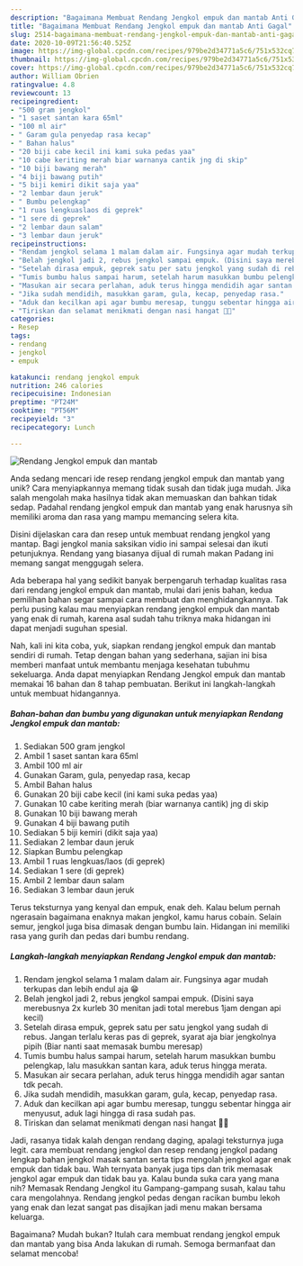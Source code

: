 ```yaml
---
description: "Bagaimana Membuat Rendang Jengkol empuk dan mantab Anti Gagal"
title: "Bagaimana Membuat Rendang Jengkol empuk dan mantab Anti Gagal"
slug: 2514-bagaimana-membuat-rendang-jengkol-empuk-dan-mantab-anti-gagal
date: 2020-10-09T21:56:40.525Z
image: https://img-global.cpcdn.com/recipes/979be2d34771a5c6/751x532cq70/rendang-jengkol-empuk-dan-mantab-foto-resep-utama.jpg
thumbnail: https://img-global.cpcdn.com/recipes/979be2d34771a5c6/751x532cq70/rendang-jengkol-empuk-dan-mantab-foto-resep-utama.jpg
cover: https://img-global.cpcdn.com/recipes/979be2d34771a5c6/751x532cq70/rendang-jengkol-empuk-dan-mantab-foto-resep-utama.jpg
author: William Obrien
ratingvalue: 4.8
reviewcount: 13
recipeingredient:
- "500 gram jengkol"
- "1 saset santan kara 65ml"
- "100 ml air"
- " Garam gula penyedap rasa kecap"
- " Bahan halus"
- "20 biji cabe kecil ini kami suka pedas yaa"
- "10 cabe keriting merah biar warnanya cantik jng di skip"
- "10 biji bawang merah"
- "4 biji bawang putih"
- "5 biji kemiri dikit saja yaa"
- "2 lembar daun jeruk"
- " Bumbu pelengkap"
- "1 ruas lengkuaslaos di geprek"
- "1 sere di geprek"
- "2 lembar daun salam"
- "3 lembar daun jeruk"
recipeinstructions:
- "Rendam jengkol selama 1 malam dalam air. Fungsinya agar mudah terkupas dan lebih endul aja 😁"
- "Belah jengkol jadi 2, rebus jengkol sampai empuk. (Disini saya merebusnya 2x kurleb 30 menitan jadi total merebus 1jam dengan api kecil)"
- "Setelah dirasa empuk, geprek satu per satu jengkol yang sudah di rebus. Jangan terlalu keras pas di geprek, syarat aja biar jengkolnya pipih (Biar nanti saat memasak bumbu meresap)"
- "Tumis bumbu halus sampai harum, setelah harum masukkan bumbu pelengkap, lalu masukkan santan kara, aduk terus hingga merata."
- "Masukan air secara perlahan, aduk terus hingga mendidih agar santan tdk pecah."
- "Jika sudah mendidih, masukkan garam, gula, kecap, penyedap rasa."
- "Aduk dan kecilkan api agar bumbu meresap, tunggu sebentar hingga air menyusut, aduk lagi hingga di rasa sudah pas."
- "Tiriskan dan selamat menikmati dengan nasi hangat 🙏🙏"
categories:
- Resep
tags:
- rendang
- jengkol
- empuk

katakunci: rendang jengkol empuk 
nutrition: 246 calories
recipecuisine: Indonesian
preptime: "PT24M"
cooktime: "PT56M"
recipeyield: "3"
recipecategory: Lunch

---
```



![Rendang Jengkol empuk dan mantab](https://img-global.cpcdn.com/recipes/979be2d34771a5c6/751x532cq70/rendang-jengkol-empuk-dan-mantab-foto-resep-utama.jpg)

Anda sedang mencari ide resep rendang jengkol empuk dan mantab yang unik? Cara menyiapkannya memang tidak susah dan tidak juga mudah. Jika salah mengolah maka hasilnya tidak akan memuaskan dan bahkan tidak sedap. Padahal rendang jengkol empuk dan mantab yang enak harusnya sih memiliki aroma dan rasa yang mampu memancing selera kita.

Disini dijelaskan cara dan resep untuk membuat rendang jengkol yang mantap. Bagi jengkol mania saksikan vidio ini sampai selesai dan ikuti petunjuknya. Rendang yang biasanya dijual di rumah makan Padang ini memang sangat menggugah selera.

Ada beberapa hal yang sedikit banyak berpengaruh terhadap kualitas rasa dari rendang jengkol empuk dan mantab, mulai dari jenis bahan, kedua pemilihan bahan segar sampai cara membuat dan menghidangkannya. Tak perlu pusing kalau mau menyiapkan rendang jengkol empuk dan mantab yang enak di rumah, karena asal sudah tahu triknya maka hidangan ini dapat menjadi suguhan spesial.


Nah, kali ini kita coba, yuk, siapkan rendang jengkol empuk dan mantab sendiri di rumah. Tetap dengan bahan yang sederhana, sajian ini bisa memberi manfaat untuk membantu menjaga kesehatan tubuhmu sekeluarga. Anda dapat menyiapkan Rendang Jengkol empuk dan mantab memakai 16 bahan dan 8 tahap pembuatan. Berikut ini langkah-langkah untuk membuat hidangannya.

<!--inarticleads1-->

##### Bahan-bahan dan bumbu yang digunakan untuk menyiapkan Rendang Jengkol empuk dan mantab:

1. Sediakan 500 gram jengkol
1. Ambil 1 saset santan kara 65ml
1. Ambil 100 ml air
1. Gunakan  Garam, gula, penyedap rasa, kecap
1. Ambil  Bahan halus
1. Gunakan 20 biji cabe kecil (ini kami suka pedas yaa)
1. Gunakan 10 cabe keriting merah (biar warnanya cantik) jng di skip
1. Gunakan 10 biji bawang merah
1. Gunakan 4 biji bawang putih
1. Sediakan 5 biji kemiri (dikit saja yaa)
1. Sediakan 2 lembar daun jeruk
1. Siapkan  Bumbu pelengkap
1. Ambil 1 ruas lengkuas/laos (di geprek)
1. Sediakan 1 sere (di geprek)
1. Ambil 2 lembar daun salam
1. Sediakan 3 lembar daun jeruk


Terus teksturnya yang kenyal dan empuk, enak deh. Kalau belum pernah ngerasain bagaimana enaknya makan jengkol, kamu harus cobain. Selain semur, jengkol juga bisa dimasak dengan bumbu lain. Hidangan ini memiliki rasa yang gurih dan pedas dari bumbu rendang. 

<!--inarticleads2-->

##### Langkah-langkah menyiapkan Rendang Jengkol empuk dan mantab:

1. Rendam jengkol selama 1 malam dalam air. Fungsinya agar mudah terkupas dan lebih endul aja 😁
1. Belah jengkol jadi 2, rebus jengkol sampai empuk. (Disini saya merebusnya 2x kurleb 30 menitan jadi total merebus 1jam dengan api kecil)
1. Setelah dirasa empuk, geprek satu per satu jengkol yang sudah di rebus. Jangan terlalu keras pas di geprek, syarat aja biar jengkolnya pipih (Biar nanti saat memasak bumbu meresap)
1. Tumis bumbu halus sampai harum, setelah harum masukkan bumbu pelengkap, lalu masukkan santan kara, aduk terus hingga merata.
1. Masukan air secara perlahan, aduk terus hingga mendidih agar santan tdk pecah.
1. Jika sudah mendidih, masukkan garam, gula, kecap, penyedap rasa.
1. Aduk dan kecilkan api agar bumbu meresap, tunggu sebentar hingga air menyusut, aduk lagi hingga di rasa sudah pas.
1. Tiriskan dan selamat menikmati dengan nasi hangat 🙏🙏


Jadi, rasanya tidak kalah dengan rendang daging, apalagi teksturnya juga legit. cara membuat rendang jengkol dan resep rendang jengkol padang lengkap bahan jengkol masak santan serta tips mengolah jengkol agar enak empuk dan tidak bau. Wah ternyata banyak juga tips dan trik memasak jengkol agar empuk dan tidak bau ya. Kalau bunda suka cara yang mana nih? Memasak Rendang Jengkol itu Gampang-gampang susah, kalau tahu cara mengolahnya. Rendang jengkol pedas dengan racikan bumbu lekoh yang enak dan lezat sangat pas disajikan jadi menu makan bersama keluarga. 

Bagaimana? Mudah bukan? Itulah cara membuat rendang jengkol empuk dan mantab yang bisa Anda lakukan di rumah. Semoga bermanfaat dan selamat mencoba!
